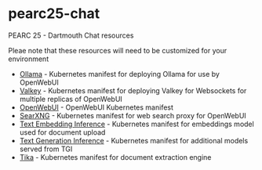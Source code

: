 # pearc25-chat
PEARC 25 - Dartmouth Chat resources

Pleae note that these resources will need to be customized for your environment

* [Ollama](ollama.yml) - Kubernetes manifest for deploying Ollama for use by OpenWebUI
* [Valkey](open-webui-valkey.yml) - Kubernetes manifest for deploying Valkey for Websockets for multiple replicas of OpenWebUI
* [OpenWebUI](open-webui.yml) - OpenWebUI Kubernetes manifest
* [SearXNG](searxng.yml) - Kubernetes manifest for web search proxy for OpenWebUI
* [Text Embedding Inference](text-embeddings-inference.yml) - Kubernetes manifest for embeddings model used for document upload
* [Text Generation Inference](text-generation-inference.yml) - Kubernetes manifest for additional models served from TGI
* [Tika](tika.yml) - Kubernetes manifest for document extraction engine
